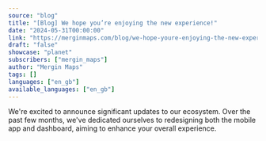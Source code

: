 ```yaml
---
source: "blog"
title: "[Blog] We hope you’re enjoying the new experience!"
date: "2024-05-31T00:00:00"
link: "https://merginmaps.com/blog/we-hope-youre-enjoying-the-new-experience?utm_source=qgis"
draft: "false"
showcase: "planet"
subscribers: ["mergin_maps"]
author: "Mergin Maps"
tags: []
languages: ["en_gb"]
available_languages: ["en_gb"]
---
```


We're excited to announce significant updates to our ecosystem. Over the past few months, we've dedicated ourselves to redesigning both the mobile app and dashboard, aiming to enhance your overall experience.

